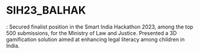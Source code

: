 # SIH23_BALHAK
: Secured finalist position in the Smart India Hackathon 2023, among the top 500 submissions, for the  Ministry of Law and Justice. Presented a 3D gamification solution aimed at enhancing legal literacy among children in  India.
